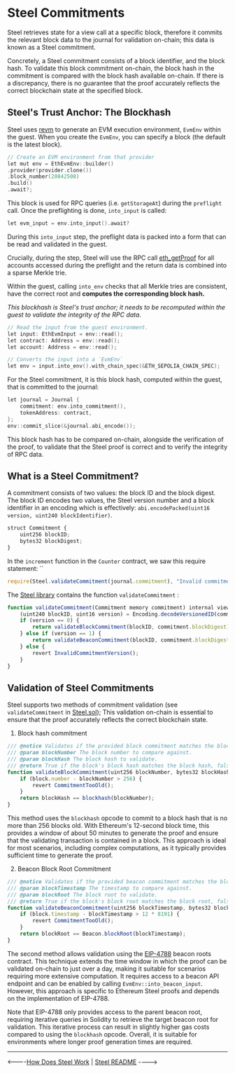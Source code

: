 # Steel Commitments

Steel retrieves state for a view call at a specific block, therefore it commits the relevant block data to the journal for validation on-chain; this data is known as a Steel commitment. 

Concretely, a Steel commitment consists of a block identifier, and the block hash. To validate this block commitment on-chain, the block hash in the commitment is compared with the block hash available on-chain. If there is a discrepancy, there is no guarantee that the proof accurately reflects the correct blockchain state at the specified block.

## Steel's Trust Anchor: The Blockhash

Steel uses [revm](https://docs.rs/revm/latest/revm/) to generate an EVM execution environment, `EvmEnv` within the guest. When you create the `EvmEnv`, you can specify a block (the default is the latest block).

```c
// Create an EVM environment from that provider 
let mut env = EthEvmEnv::builder()
.provider(provider.clone())
.block_number(20842508)
.build()
.await?;
```

This block is used for RPC queries (i.e. `getStorageAt`) during the `preflight` call. Once the preflighting is done, `into_input` is called:

```c
let evm_input = env.into_input().await?
```

During this `into_input` step, the preflight data is packed into a form that can be read and validated in the guest.

Crucially, during the step, Steel will use the RPC call [eth\_getProof](https://docs.alchemy.com/reference/eth-getproof) for all accounts accessed during the preflight and the return data is combined into a sparse Merkle trie.

Within the guest, calling `into_env` checks that all Merkle tries are consistent, have the correct root and **computes the corresponding block hash.**

*This blockhash is Steel's trust anchor; it needs to be recomputed within the guest to validate the integrity of the RPC data.*

```c
// Read the input from the guest environment.
let input: EthEvmInput = env::read();
let contract: Address = env::read();
let account: Address = env::read();

// Converts the input into a `EvmEnv`
let env = input.into_env().with_chain_spec(&ETH_SEPOLIA_CHAIN_SPEC);
```

For the Steel commitment, it is this block hash, computed within the guest, that is committed to the journal:

```c
let journal = Journal {
	commitment: env.into_commitment(),
	tokenAddress: contract,
};
env::commit_slice(&journal.abi_encode());
```

This block hash has to be compared on-chain, alongside the verification of the proof, to validate that the Steel proof is correct and to verify the integrity of RPC data.

## What is a Steel Commitment?

A commitment consists of two values: the block ID and the block digest.  The block ID encodes two values, the Steel version number and a block identifier in an encoding which is effectively: `abi.encodePacked(uint16 version, uint240 blockIdentifier)`.

```javascript
struct Commitment {
	uint256 blockID;
	bytes32 blockDigest;
}
```

In the `increment` function in the `Counter` contract, we saw this require statement: \`\`

```javascript
require(Steel.validateCommitment(journal.commitment), "Invalid commitment");
```

The [Steel library](https://github.com/risc0/risc0-ethereum/blob/main/contracts/src/steel/Steel.sol) contains the function `validateCommitment` :

```javascript
function validateCommitment(Commitment memory commitment) internal view returns (bool) {
	(uint240 blockID, uint16 version) = Encoding.decodeVersionedID(commitment.blockID);
	if (version == 0) {
		return validateBlockCommitment(blockID, commitment.blockDigest);
	} else if (version == 1) {
		return validateBeaconCommitment(blockID, commitment.blockDigest);
	} else {
		revert InvalidCommitmentVersion();
	}
}
```

## Validation of Steel Commitments

Steel supports two methods of commitment validation (see `validateCommitment` in [Steel.sol](https://github.com/risc0/risc0-ethereum/blob/main/contracts/src/steel/Steel.sol)); This validation on-chain is essential to ensure that the proof accurately reflects the correct blockchain state.

1. Block hash commitment

```javascript
/// @notice Validates if the provided block commitment matches the block hash of the given block number.
/// @param blockNumber The block number to compare against.
/// @param blockHash The block hash to validate.
/// @return True if the block's block hash matches the block hash, false otherwise.
function validateBlockCommitment(uint256 blockNumber, bytes32 blockHash) internal view returns (bool) {
	if (block.number - blockNumber > 256) {
		revert CommitmentTooOld();
	}
	return blockHash == blockhash(blockNumber);
}
```

This method uses the `blockhash` opcode to commit to a block hash that is no more than 256 blocks old. With Ethereum's 12-second block time, this provides a window of about 50 minutes to generate the proof and ensure that the validating transaction is contained in a block. This approach is ideal for most scenarios, including complex computations, as it typically provides sufficient time to generate the proof.

2. Beacon Block Root Commitment

```javascript
/// @notice Validates if the provided beacon commitment matches the block root of the given timestamp.
/// @param blockTimestamp The timestamp to compare against.
/// @param blockRoot The block root to validate.
/// @return True if the block's block root matches the block root, false otherwise.
function validateBeaconCommitment(uint256 blockTimestamp, bytes32 blockRoot) internal view returns (bool) {
	if (block.timestamp - blockTimestamp > 12 * 8191) {
		revert CommitmentTooOld();
	}
	return blockRoot == Beacon.blockRoot(blockTimestamp);
}
```

The second method allows validation using the [EIP-4788](https://eips.ethereum.org/EIPS/eip-4788) beacon roots contract. This technique extends the time window in which the proof can be validated on-chain to just over a day, making it suitable for scenarios requiring more extensive computation. It requires access to a beacon API endpoint and can be enabled by calling `EvmEnv::into_beacon_input`. However, this approach is specific to Ethereum Steel proofs and depends on the implementation of EIP-4788.

Note that EIP-4788 only provides access to the parent beacon root, requiring iterative queries in Solidity to retrieve the target beacon root for validation. This iterative process can result in slightly higher gas costs compared to using the `blockhash` opcode. Overall, it is suitable for environments where longer proof generation times are required.  

---

<----[How Does Steel Work](./how-does-steel-work.md) | [Steel README](../README.md) ---->